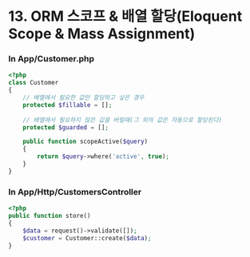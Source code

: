 # 13. ORM 스코프 & 배열 할당(Eloquent Scope & Mass Assignment)

### In App/Customer.php

```php
<?php
class Customer 
{
    // 배열에서 필요한 값만 할당하고 싶은 경우
    protected $fillable = [];
    
    // 배열에서 필요하지 않은 값을 버릴때(그 외의 값은 자동으로 할당된다)
    protected $guarded = [];

    public function scopeActive($query)
    {
        return $query->where('active', true);
    }
}
```

### In App/Http/CustomersController

```php
<?php
public function store()
{
    $data = request()->validate([]);
    $customer = Customer::create($data);
}
```

